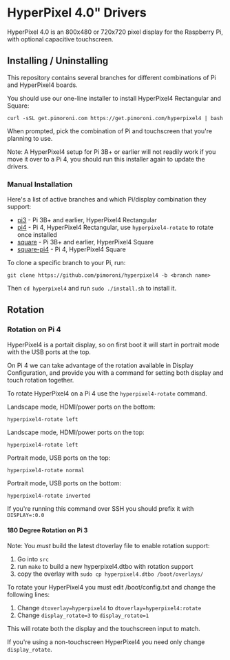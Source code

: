 # HyperPixel 4.0" Drivers

HyperPixel 4.0 is an 800x480 or 720x720 pixel display for the Raspberry Pi, with optional capacitive touchscreen.

## Installing / Uninstalling

This repository contains several branches for different combinations of Pi and HyperPixel4 boards.

You should use our one-line installer to install HyperPixel4 Rectangular and Square:

```
curl -sSL get.pimoroni.com https://get.pimoroni.com/hyperpixel4 | bash
```

When prompted, pick the combination of Pi and touchscreen that you're planning to use.

Note: A HyperPixel4 setup for Pi 3B+ or earlier will not readily work if you move it over to a Pi 4, you should run this installer again to update the drivers.

### Manual Installation

Here's a list of active branches and which Pi/display combination they support:

* [pi3](https://github.com/pimoroni/hyperpixel4/tree/pi3) - Pi 3B+ and earlier, HyperPixel4 Rectangular
* [pi4](https://github.com/pimoroni/hyperpixel4/tree/pi4) - Pi 4, HyperPixel4 Rectangular, use `hyperpixel4-rotate` to rotate once installed
* [square](https://github.com/pimoroni/hyperpixel4/tree/square) - Pi 3B+ and earlier, HyperPixel4 Square
* [square-pi4](https://github.com/pimoroni/hyperpixel4/tree/square-pi4)  - Pi 4, HyperPixel4 Square

To clone a specific branch to your Pi, run:

```
git clone https://github.com/pimoroni/hyperpixel4 -b <branch name>
```

Then `cd hyperpixel4` and run `sudo ./install.sh` to install it.

## Rotation

### Rotation on Pi 4

HyperPixel4 is a portait display, so on first boot it will start in portrait mode with the USB ports at the top.

On Pi 4 we can take advantage of the rotation available in Display Configuration, and provide you with a command for setting both display and touch rotation together.

To rotate HyperPixel4 on a Pi 4 use the `hyperpixel4-rotate` command.

Landscape mode, HDMI/power ports on the bottom:

```
hyperpixel4-rotate left
```

Landscape mode, HDMI/power ports on the top:
  
```
hyperpixel4-rotate left
```

Portrait mode, USB ports on the top:

```
hyperpixel4-rotate normal
```

Portrait mode, USB ports on the bottom:

```
hyperpixel4-rotate inverted
```

If you're running this command over SSH you should prefix it with `DISPLAY=:0.0`

#### 180 Degree Rotation on Pi 3

Note: You *must* build the latest dtoverlay file to enable rotation support:

1. Go into `src`
2. run `make` to build a new hyperpixel4.dtbo with rotation support
3. copy the overlay with `sudo cp hyperpixel4.dtbo /boot/overlays/`

To rotate your HyperPixel4 you must edit /boot/config.txt and change the following lines:

1. Change `dtoverlay=hyperpixel4` to `dtoverlay=hyperpixel4:rotate`
2. Change `display_rotate=3` to `display_rotate=1`

This will rotate both the display and the touchscreen input to match.

If you're using a non-touchscreen HyperPixel4 you need only change `display_rotate`.
